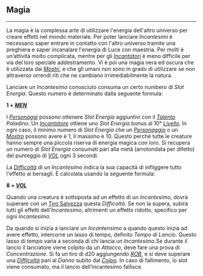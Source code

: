 ## Magia
---
La magia è la complessa arte di utilizzare l'energia dell'altro universo per creare effetti nel mondo materiale. Per poter lanciare *Incantesimi* è necessario saper entrare in contatto con l'altro universo tramite una preghiera e saper incanalare l'energia di Luce con maestria. Per molti è un’attività molto complicata, mentre per gli [*Incantatori*](personaggio\ruolo\incantatore.md) è meno difficile per via del loro speciale addestramento. Vi è poi una magia nera ed oscura che è utilizzata dai [*Mostri*](mostri,md), e che gli umani non sono in grado di utilizzare se non attraverso orrendi riti che ne cambiano irrimediabilmente la natura. 

Lanciare un *Incantesimo* conosciuto consuma un certo numbero di *Slot Energia*. Questo numero è determinato dalla seguente formula:

**1 + [*MEN*](personaggio\caratteristiche.md)**

I [*Personaggi*](personaggio.md) possono ottenere *Slot Energia* aggiuntivi con il [*Talento*](personaggio\talenti.md) *Paladino*. Un [*Incantatore*](personaggio\ruolo\incantatore.md) ottiene uno *Slot Energia* bonus al 10° [*Livello*](personaggio\livelli.md). In ogni caso, il minimo numero di *Slot Energia* che un [*Personaggio*](personaggio.md) o un [*Mostro*](mostri,md) possono avere è 1, il massimo è 10. Questo perchè tutte le creature hanno sempre una piccola riserva di energia magica con loro. Si recupera un numero di *Slot Energia* consumati pari alla metà (arrotondata per difetto) del punteggio di [*VOL*](personaggio\caratteristiche.md) ogni 3 secondi.

La [*Difficoltà*](combattimento\tiri-salvezza.md) di un *Incantesimo* indica la sua capacità di infliggere tutto l'effetto ai bersagli. È calcolata usando la seguente formula:

**8 + [*VOL*](personaggio\caratteristiche.md)**

Quando una creatura è sottoposta ad un effetto di un *Incantesimo*, dovrà superare con un [Tiro Salvezza](combattimento\tiri-salvezza.md) questa *Difficoltà*. Se non la supera, subirà tutti gli effetti dell'*Incantesimo*, altrimenti un effetto ridotto, specifico per ogni *Incantesimo*.

Da quando si inizia a lanciare un *Incantensimo* a quando questo inizia ad avere effetto, intercorre un lasso di tempo, definito *Tempo di Lancio*. Questo lasso di tempo varia a seconda di chi lancia un *Incantesimo*.Se durante il lancio il lanciatore viene colpito da un *Attacco*, deve fare una prova di *Concentrazione*. Si fa un tiro di d20 aggiungendo [*ROB*](personaggio\caratteristiche.md), e si deve superare una [*Difficoltà*](combattimento\tiri-salvezza.md) pari al *Danno* subito dal [*Colpo*](combattimento\attacco.md). In caso di fallimento, lo slot viene consumato, ma il lancio dell’incantesimo fallisce.